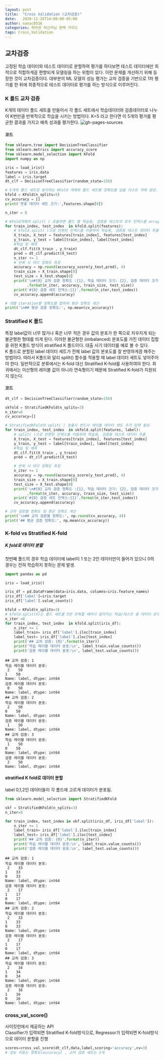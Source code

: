 ```yaml
---
layout: post
title:  "Cross Validation (교차검증)"
date:   2020-11-26T14:00:00-05:00
author: nanac0516
categories: 파이썬 머신러닝 완벽 가이드
tags: Cross_Validation
---
```

##  교차검증
고정된 학습 데이터와 테스트 데이터로 분할하여 평가를 하다보면 테스트 데이터에만 최적으로 적합하게끔 편향되게 모델링을 하는 위험이 있다.
이런 문제를 개선하기 위해 등장한 것이 교차검증이다.
대부분의 ML 모델의 성능 평가는 교차 검증을 기반으로 1차 평가를 한 뒤에 최종적으로 테스트 데이터로 평가를 하는 방식으로 이루어진다.

### K 폴드 교차 검증
K개의 데이터 폴드 세트를 만들어서 각 폴드 세트에서 학습데이터와 검증데이터로 나누어 K번만큼 반복적으로 학습을 시키는 방법이다.
K=5 라고 한다면 이 5개의 평가를 평균한 결과를 가지고 예측 성과를 평가한다.
![gh-pages-sources](/img/k_fold_CV.png)

#### 코드
``` python
from sklearn.tree import DecisionTreeClassifier
from sklearn.metrics import accuracy_score
from sklearn.model_selection import KFold
import numpy as np

iris = load_iris()
features = iris.data
label = iris.target
dt_clf = DecisionTreeClassifier(random_state=156)

# 5개의 폴드 세트로 분리하는 KFold 객체와 폴드 세트별 정확도를 담을 리스트 객체 생성.
kfold = KFold(n_splits=5)
cv_accuracy = []
print('붓꽃 데이터 세트 크기:',features.shape[0])

n_iter = 0

# KFold객체의 split( ) 호출하면 폴드 별 학습용, 검증용 테스트의 로우 인덱스를 array로 반환  
for train_index, test_index  in kfold.split(features):
    # kfold.split( )으로 반환된 인덱스를 이용하여 학습용, 검증용 테스트 데이터 추출
    X_train, X_test = features[train_index], features[test_index]
    y_train, y_test = label[train_index], label[test_index]
    #학습 및 예측
    dt_clf.fit(X_train , y_train)    
    pred = dt_clf.predict(X_test)
    n_iter += 1
    # 반복 시 마다 정확도 측정
    accuracy = np.round(accuracy_score(y_test,pred), 4)
    train_size = X_train.shape[0]
    test_size = X_test.shape[0]
    print('\n#{0} 교차 검증 정확도 :{1}, 학습 데이터 크기: {2}, 검증 데이터 크기: {3}'
          .format(n_iter, accuracy, train_size, test_size))
    print('#{0} 검증 세트 인덱스:{1}'.format(n_iter,test_index))
    cv_accuracy.append(accuracy)

# 개별 iteration별 정확도를 합하여 평균 정확도 계산
print('\n## 평균 검증 정확도:', np.mean(cv_accuracy))
```

### Stratified K 폴드
  특정 label값이 너무 많거나 혹은 너무 적은 경우 값의 분포가 한 쪽으로 치우지게 되는 불균형한 형태를 띄게 된다. 이러한 불균형한 (imbalanced) 분포도를 가진 데이터 집합을 위한 K폴드 방식이 stratified K 폴드이다. 대출 사기 데이터를 예로 볼 수 있다.\
  K 폴드로 분할된 label 데이터 세트가 전체 label 값의 분포도를 잘 반영하게끔 해주는 방법이다. 따라서 K폴드와 달리 splilt() 함수를 적용할 때 label 데이터 세트도 넣어주어야 한다.
  일반적으로 분류에서는 K-fold 대신 Stratified K-fold를 사용하여야 한다. 회귀에서는 이산형의 레이블 값이 아니라 연속형이기 때문에 Stratified K-fold가 지원되지 않는다.

#### 코드
```python
dt_clf = DecisionTreeClassifier(random_state=156)

skfold = StratifiedKFold(n_splits=3)
n_iter=0
cv_accuracy=[]

# StratifiedKFold의 split( ) 호출시 반드시 레이블 데이터 셋도 추가 입력 필요  
for train_index, test_index  in skfold.split(features, label):
    # split( )으로 반환된 인덱스를 이용하여 학습용, 검증용 테스트 데이터 추출
    X_train, X_test = features[train_index], features[test_index]
    y_train, y_test = label[train_index], label[test_index]
    #학습 및 예측
    dt_clf.fit(X_train , y_train)    
    pred = dt_clf.predict(X_test)

    # 반복 시 마다 정확도 측정
    n_iter += 1
    accuracy = np.round(accuracy_score(y_test,pred), 4)
    train_size = X_train.shape[0]
    test_size = X_test.shape[0]
    print('\n#{0} 교차 검증 정확도 :{1}, 학습 데이터 크기: {2}, 검증 데이터 크기: {3}'
          .format(n_iter, accuracy, train_size, test_size))
    print('#{0} 검증 세트 인덱스:{1}'.format(n_iter,test_index))
    cv_accuracy.append(accuracy)

# 교차 검증별 정확도 및 평균 정확도 계산
print('\n## 교차 검증별 정확도:', np.round(cv_accuracy, 4))
print('## 평균 검증 정확도:', np.mean(cv_accuracy))

```
### K-fold vs Stratified K-fold
##### K fold로 데이터 분할
  첫번째 폴드의 경우 학습 데이터에 label이 1 또는 2인 데이터만이 들어가 있으니 0의 경우는 전혀 학습하지 못하는 문제 발생.
``` python
import pandas as pd

iris = load_iris()

iris_df = pd.DataFrame(data=iris.data, columns=iris.feature_names)
iris_df['label']=iris.target
iris_df['label'].value_counts()

kfold = KFold(n_splits=3)
# kfold.split(X)는 폴드 세트를 5번 반복할 때마다 달라지는 학습/테스트 용 데이터 로우 인덱스 번호 반환.
n_iter =0
for train_index, test_index  in kfold.split(iris_df):
    n_iter += 1
    label_train= iris_df['label'].iloc[train_index]
    label_test= iris_df['label'].iloc[test_index]
    print('## 교차 검증: {0}'.format(n_iter))
    print('학습 레이블 데이터 분포:\n', label_train.value_counts())
    print('검증 레이블 데이터 분포:\n', label_test.value_counts())
```
```
## 교차 검증: 1
학습 레이블 데이터 분포:
 2    50
1    50
Name: label, dtype: int64
검증 레이블 데이터 분포:
 0    50
Name: label, dtype: int64
## 교차 검증: 2
학습 레이블 데이터 분포:
 2    50
0    50
Name: label, dtype: int64
검증 레이블 데이터 분포:
 1    50
Name: label, dtype: int64
## 교차 검증: 3
학습 레이블 데이터 분포:
 1    50
0    50
Name: label, dtype: int64
검증 레이블 데이터 분포:
 2    50
Name: label, dtype: int64
```
#### stratified K fold로 데이터 분할
  label 0,1,2인 데이터들이 각 폴드에 고르게 데이터가 분포됨.

``` python
from sklearn.model_selection import StratifiedKFold

skf = StratifiedKFold(n_splits=3)
n_iter=0

for train_index, test_index in skf.split(iris_df, iris_df['label']):
    n_iter += 1
    label_train= iris_df['label'].iloc[train_index]
    label_test= iris_df['label'].iloc[test_index]
    print('## 교차 검증: {0}'.format(n_iter))
    print('학습 레이블 데이터 분포:\n', label_train.value_counts())
    print('검증 레이블 데이터 분포:\n', label_test.value_counts())
```
```
## 교차 검증: 1
학습 레이블 데이터 분포:
 2    33
1    33
0    33
Name: label, dtype: int64
검증 레이블 데이터 분포:
 2    17
1    17
0    17
Name: label, dtype: int64
## 교차 검증: 2
학습 레이블 데이터 분포:
 2    33
1    33
0    33
Name: label, dtype: int64
검증 레이블 데이터 분포:
 2    17
1    17
0    17
Name: label, dtype: int64
## 교차 검증: 3
학습 레이블 데이터 분포:
 2    34
1    34
0    34
Name: label, dtype: int64
검증 레이블 데이터 분포:
 2    16
1    16
0    16
Name: label, dtype: int64
```
### cross_val_score()
사이킷런에서 제공하는 API\
Classifier가 입력되면 Stratified K-fold방식으로, Regressor가 입력되면 K-fold방식으로 데이터 분할을 진행
``` python
scores=cross_val_score(dt_clf,data,label,scoring='accuracy',cv=3)
# 성능 지표는 정확도(accuracy) , 교차 검증 세트는 3개
```
